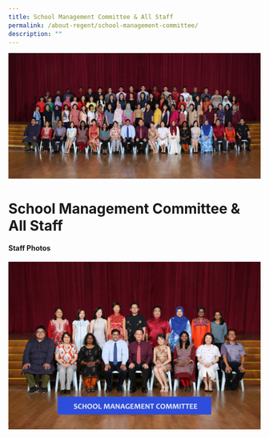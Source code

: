 ```yaml
---
title: School Management Committee & All Staff
permalink: /about-regent/school-management-committee/
description: ""
---
```

![](/images/All-Staff-e1581995804727.jpg)

School Management Committee & All Staff
=======================================
#### **Staff Photos**

![](/images/V2_SMC-300x200.jpg)
